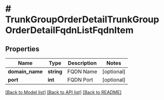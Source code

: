 # # TrunkGroupOrderDetailTrunkGroupOrderDetailFqdnListFqdnItem

## Properties

Name | Type | Description | Notes
------------ | ------------- | ------------- | -------------
**domain_name** | **string** | FQDN Name | [optional]
**port** | **int** | FQDN Port | [optional]

[[Back to Model list]](../../README.md#models) [[Back to API list]](../../README.md#endpoints) [[Back to README]](../../README.md)
